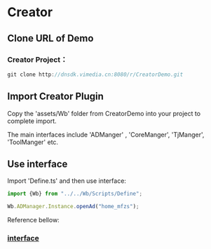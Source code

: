 # Creator

## Clone URL of Demo

### Creator Project：

```cpp
git clone http://dnsdk.vimedia.cn:8080/r/CreatorDemo.git
```

## Import Creator Plugin

Copy the 'assets/Wb' folder from CreatorDemo into your project to complete import.

The main interfaces include 'ADManger' , 'CoreManger', 'TjManger', 'ToolManger' etc.

## Use interface

Import 'Define.ts' and then use interface: 

```typescript
import {Wb} from "../../Wb/Scripts/Define";

Wb.ADManager.Instance.openAd("home_mfzs");
```

Reference bellow:

### [interface](ye-wu-jie-kou-1/)